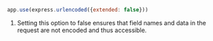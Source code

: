 ``` js
app.use(express.urlencoded({extended: false}))
```

1. Setting this option to false ensures that  field names and data in the request are not encoded and thus accessible.